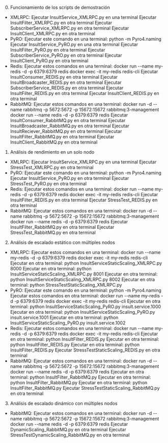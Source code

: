 0. Funcionamiento de los scripts de demostración
- XMLRPC:
    Ejecutar InsultService_XMLRPC.py en una terminal
    Ejecutar InsultFilter_XMLRPC.py en otra terminal
    Ejecutar SubscriberService_XMLRPC.py en otra terminal
    Ejecutar InsultClient_XMLRPC.py en otra terminal
- PyRO:
    Ejecutar este comando en una terminal: 
     python -m Pyro4.naming
    Ejecutar InsultService_PyRO.py en una otra terminal
    Ejecutar InsultFilter_PyRO.py en otra terminal
    Ejecutar SubscriberService_PyRO.py en otra terminal
    Ejecutar InsultClient_PyRO.py en otra terminal
- Redis:
    Ejecutar estos comandos en una terminal:
     docker run --name my-redis -d -p 6379:6379 redis
     docker exec -it my-redis redis-cli
    Ejecutar InsultConsumer_REDIS.py en otra terminal
    Ejecutar InsultBroadcaster_REDIS.py en otra terminal
    Ejecutar SubscriberService_REDIS.py en otra terminal
    Ejecutar InsultFilter_REDIS.py en otra terminal
    Ejecutar InsultClient_REDIS.py en otra terminal
- RabbitMQ:
    Ejecutar estos comandos en una terminal:
     docker run -d --name rabbitmq -p 5672:5672 -p 15672:15672 rabbitmq:3-management
     docker run --name redis -d -p 6379:6379 redis
    Ejecutar InsultConsumer_RabbitMQ.py en otra terminal
    Ejecutar InsultBroadcaster_RabbitMQ.py en otra terminal
    Ejecutar InsultReciever_RabbitMQ.py en otra terminal
    Ejecutar InsultFilter_RabbitMQ.py en otra terminal
    Ejecutar InsultClient_RabbitMQ.py en otra terminal

1. Análisis de rendimiento en un solo nodo
- XMLRPC:
    Ejecutar InsultService_XMLRPC.py en una terminal
    Ejecutar StressTest_XMLRPC.py en otra terminal
- PyRO:
    Ejecutar este comando en una terminal: 
     python -m Pyro4.naming
    Ejecutar InsultService_PyRO.py en otra terminal
    Ejecutar StressTest_PyRO.py en otra terminal
- Redis:
    Ejecutar estos comandos en una terminal:
     docker run --name my-redis -d -p 6379:6379 redis
     docker exec -it my-redis redis-cli
    Ejecutar InsultFilter_REDIS.py en otra terminal
    Ejecutar StressTest_REDIS.py en otra terminal
- RabbitMQ:
    Ejecutar estos comandos en una terminal:
     docker run -d --name rabbitmq -p 5672:5672 -p 15672:15672 rabbitmq:3-management
     docker run --name redis -d -p 6379:6379 redis
    Ejecutar InsultFilter_RabbitMQ.py en otra terminal
    Ejecutar StressTest_RabbitMQ.py en otra terminal

2. Análisis de escalado estático con múltiples nodos
- XMLRPC:
    Ejecutar estos comandos en una terminal:
     docker run --name my-redis -d -p 6379:6379 redis
     docker exec -it my-redis redis-cli
    Ejecutar en otra terminal: python InsultServiceStaticScaling_XMLRPC.py 8000
    Ejecutar en otra terminal: python InsultServiceStaticScaling_XMLRPC.py 8001
    Ejecutar en otra terminal: python InsultServiceStaticScaling_XMLRPC.py 8002
    Ejecutar en otra terminal: python StressTestStaticScaling_XMLRPC.py
- PyRO:
    Ejecutar este comando en una terminal: 
     python -m Pyro4.naming
    Ejecutar estos comandos en otra terminal:
     docker run --name my-redis -d -p 6379:6379 redis
     docker exec -it my-redis redis-cli
    Ejecutar en otra terminal: python InsultServiceStaticScaling_PyRO.py insult.service.1000
    Ejecutar en otra terminal: python InsultServiceStaticScaling_PyRO.py insult.service.1001
    Ejecutar en otra terminal: python InsultServiceStaticScaling_PyRO.py insult.service.1002
- Redis:
    Ejecutar estos comandos en una terminal:
     docker run --name my-redis -d -p 6379:6379 redis
     docker exec -it my-redis redis-cli
    Ejecutar en otra terminal: python InsultFilter_REDIS.py
    Ejecutar en otra terminal: python InsultFilter_REDIS.py
    Ejecutar en otra terminal: python InsultFilter_REDIS.py
    Ejecutar StressTestStaticScaling_REDIS.py en otra terminal
- RabbitMQ:
    Ejecutar estos comandos en una terminal:
     docker run -d --name rabbitmq -p 5672:5672 -p 15672:15672 rabbitmq:3-management
     docker run --name redis -d -p 6379:6379 redis
    Ejecutar en otra terminal: python InsultFilter_RabbitMQ.py
    Ejecutar en otra terminal: python InsultFilter_RabbitMQ.py
    Ejecutar en otra terminal: python InsultFilter_RabbitMQ.py
    Ejecutar StressTestStaticScaling_RabbitMQ.py en otra terminal

3. Análisis de escalado dinámico con múltiples nodos
- RabbitMQ:
    Ejecutar estos comandos en una terminal:
     docker run -d --name rabbitmq -p 5672:5672 -p 15672:15672 rabbitmq:3-management
     docker run --name redis -d -p 6379:6379 redis
    Ejecutar DynamicScaling_RabbitMQ.py en otra terminal
    Ejecutar StressTestDynamicScaling_RabbitMQ.py en otra terminal